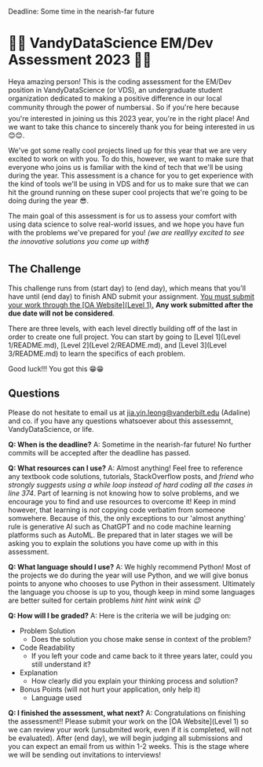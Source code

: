 
Deadline: Some time in the nearish-far future


# 👩‍💻 VandyDataScience EM/Dev Assessment 2023 👩‍💻

Heya amazing person! This is the coding assessment for the EM/Dev position in VandyDataScience (or VDS), an undergraduate student organization dedicated to making a positive difference in our local community through the power of numbers📊. So if you're here because you're interested in joining us this 2023 year, you're in the right place! And we want to take this chance to sincerely thank you for being interested in us 😊😊.

We've got some really cool projects lined up for this year that we are very excited to work on with you. To do this, however, we want to make sure that everyone who joins us is familiar with the kind of tech that we'll be using during the year. This assessment is a chance for you to get experience with the kind of tools we'll be using in VDS and for us to make sure that we can hit the ground running on these super cool projects that we're going to be doing during the year 😎.

The main goal of this assessment is for us to assess your comfort with using data science to solve real-world issues, and we hope you have fun with the problems we've prepared for you! _(we are realllyy excited to see the innovative solutions you come up with❗)_


## The Challenge

This challenge runs from (start day) to (end day), which means that you'll have until (end day) to finish AND submit your assignment. <u>You must submit your work through the [OA Website](Level 1).</u> **Any work submitted after the due date will not be considered**.

There are three levels, with each level directly building off of the last in order to create one full project.
You can start by going to [Level 1](Level 1/README.md), [Level 2](Level 2/README.md), and [Level 3](Level 3/README.md) to learn the specifics of each problem. 

Good luck!!! You got this 😁😁

## Questions

Please do not hesitate to email us at jia.yin.leong@vanderbilt.edu (Adaline) and co. if you have any questions whatsoever about this assessemnt, VandyDataScience, or life.

**Q: When is the deadline?**
A: Sometime in the nearish-far future! No further commits will be accepted after the deadline has passed.

**Q: What resources can I use?**
A: Almost anything! Feel free to reference any textbook code solutions, tutorials, StackOverflow posts, and _friend who strongly suggests using a while loop instead of hard coding all the cases in line 374_. Part of learning is not knowing how to solve problems, and we encourage you to find and use resources to overcome it! Keep in mind however, that learning is _not_ copying code verbatim from someone somwehere. Because of this, the only exceptions to our 'almost anything' rule is generative AI such as ChatGPT and no code machine learning platforms such as AutoML. Be prepared that in later stages we will be asking you to explain the solutions you have come up with in this assessment.

**Q: What language should I use?**
A: We highly recommend Python! Most of the projects we do during the year will use Python, and we will give bonus points to anyone who chooses to use Python in their assessment. Ultimately the language you choose is up to you, though keep in mind some languages are better suited for certain problems _hint hint wink wink 😉_

**Q: How will I be graded?**
A: Here is the criteria we will be judging on:
- Problem Solution
    - Does the solution you chose make sense in context of the problem? 
- Code Readability
    - If you left your code and came back to it three years later, could you still understand it?
- Explanation
    - How clearly did you explain your thinking process and solution?
- Bonus Points (will not hurt your application, only help it)
    - Language used

**Q: I finished the assessment, what next?**
A: Congratulations on finishing the assessment!! 
Please submit your work on the [OA Website](Level 1) so we can review your work (unsubmited work, even if it is completed, will not be evaluated). After (end day), we will begin judging all submissions and you can expect an email from us within 1-2 weeks. This is the stage where we will be sending out invitations to interviews!
